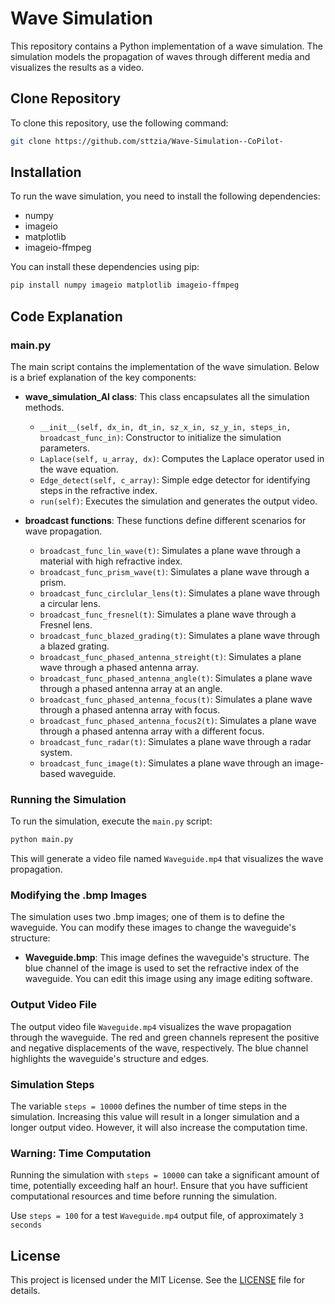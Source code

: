# Wave Simulation

This repository contains a Python implementation of a wave simulation. The simulation models the propagation of waves through different media and visualizes the results as a video.

## Clone Repository

To clone this repository, use the following command:

```bash
git clone https://github.com/sttzia/Wave-Simulation--CoPilot-
```

## Installation

To run the wave simulation, you need to install the following dependencies:

- numpy
- imageio
- matplotlib
- imageio-ffmpeg

You can install these dependencies using pip:

```bash
pip install numpy imageio matplotlib imageio-ffmpeg
```

## Code Explanation

### main.py

The main script contains the implementation of the wave simulation. Below is a brief explanation of the key components:

- **wave_simulation_AI class**: This class encapsulates all the simulation methods.

  - `__init__(self, dx_in, dt_in, sz_x_in, sz_y_in, steps_in, broadcast_func_in)`: Constructor to initialize the simulation parameters.
  - `Laplace(self, u_array, dx)`: Computes the Laplace operator used in the wave equation.
  - `Edge_detect(self, c_array)`: Simple edge detector for identifying steps in the refractive index.
  - `run(self)`: Executes the simulation and generates the output video.

- **broadcast functions**: These functions define different scenarios for wave propagation.
  - `broadcast_func_lin_wave(t)`: Simulates a plane wave through a material with high refractive index.
  - `broadcast_func_prism_wave(t)`: Simulates a plane wave through a prism.
  - `broadcast_func_circlular_lens(t)`: Simulates a plane wave through a circular lens.
  - `broadcast_func_fresnel(t)`: Simulates a plane wave through a Fresnel lens.
  - `broadcast_func_blazed_grading(t)`: Simulates a plane wave through a blazed grating.
  - `broadcast_func_phased_antenna_streight(t)`: Simulates a plane wave through a phased antenna array.
  - `broadcast_func_phased_antenna_angle(t)`: Simulates a plane wave through a phased antenna array at an angle.
  - `broadcast_func_phased_antenna_focus(t)`: Simulates a plane wave through a phased antenna array with focus.
  - `broadcast_func_phased_antenna_focus2(t)`: Simulates a plane wave through a phased antenna array with a different focus.
  - `broadcast_func_radar(t)`: Simulates a plane wave through a radar system.
  - `broadcast_func_image(t)`: Simulates a plane wave through an image-based waveguide.

### Running the Simulation

To run the simulation, execute the `main.py` script:

```bash
python main.py
```

This will generate a video file named `Waveguide.mp4` that visualizes the wave propagation.

### Modifying the .bmp Images

The simulation uses two .bmp images; one of them is to define the waveguide. You can modify these images to change the waveguide's structure:

- **Waveguide.bmp**: This image defines the waveguide's structure. The blue channel of the image is used to set the refractive index of the waveguide. You can edit this image using any image editing software.

### Output Video File

The output video file `Waveguide.mp4` visualizes the wave propagation through the waveguide. The red and green channels represent the positive and negative displacements of the wave, respectively. The blue channel highlights the waveguide's structure and edges.

### Simulation Steps

The variable `steps = 10000` defines the number of time steps in the simulation. Increasing this value will result in a longer simulation and a longer output video. However, it will also increase the computation time.

### Warning: Time Computation

Running the simulation with `steps = 10000` can take a significant amount of time, potentially exceeding half an hour!. Ensure that you have sufficient computational resources and time before running the simulation.

Use `steps = 100` for a test `Waveguide.mp4` output file, of approximately `3 seconds`

## License

This project is licensed under the MIT License. See the [LICENSE](LICENSE) file for details.

